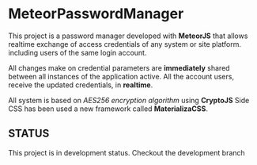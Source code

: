 # MeteorPasswordManager

This project is a password manager developed with **MeteorJS** that allows realtime exchange of access credentials of any system or site platform.
including users of the same login account.

All changes make on credential parameters are **immediately** shared between all instances of the application active.
All the account users, receive the updated credentials, in **realtime**.

All system is based on *AES256 encryption algorithm* using **CryptoJS**
Side CSS has been used a new framework called **MaterializaCSS**.

## STATUS
This project is in development status.
Checkout the development branch
